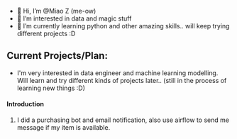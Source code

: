 - 👋 Hi, I’m @Miao Z (me-ow)
- 👀 I’m interested in data and magic stuff
- 🌱 I’m currently learning python and other amazing skills.. will keep trying different projects :D 

## Current Projects/Plan:
- I'm very interested in data engineer and machine learning modelling. Will learn and try different kinds of projects later.. (still in the process of learning new things :D)

#### Introduction 
1. I did a purchasing bot and email notification, also use airflow to send me message if my item is available. 

<!---
MiaooZheng/MiaooZheng is a ✨ special ✨ repository because its `README.md` (this file) appears on your GitHub profile.
You can click the Preview link to take a look at your changes.
--->
